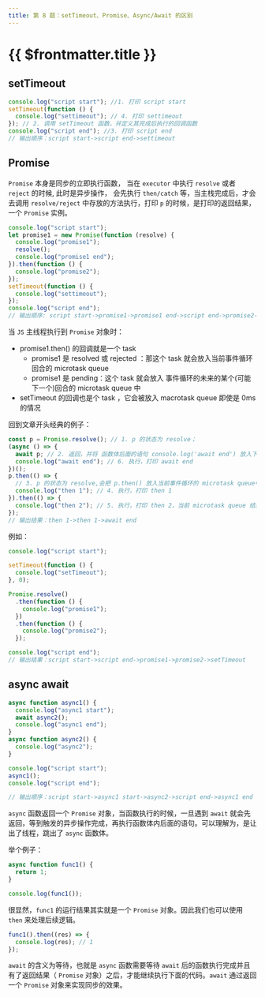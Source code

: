 ```yaml
---
title: 第 8 题：setTimeout、Promise、Async/Await 的区别
---
```


# {{ $frontmatter.title }}

## setTimeout

```js
console.log("script start"); //1. 打印 script start
setTimeout(function () {
  console.log("settimeout"); // 4. 打印 settimeout
}); // 2. 调用 setTimeout 函数，并定义其完成后执行的回调函数
console.log("script end"); //3. 打印 script end
// 输出顺序：script start->script end->settimeout
```

## Promise

`Promise` 本身是同步的立即执行函数， 当在 `executor` 中执行 `resolve` 或者 `reject` 的时候, 此时是异步操作， 会先执行 `then/catch` 等，当主栈完成后，才会去调用 `resolve/reject` 中存放的方法执行，打印 `p` 的时候，是打印的返回结果，一个 `Promise` 实例。

```js
console.log("script start");
let promise1 = new Promise(function (resolve) {
  console.log("promise1");
  resolve();
  console.log("promise1 end");
}).then(function () {
  console.log("promise2");
});
setTimeout(function () {
  console.log("settimeout");
});
console.log("script end");
// 输出顺序: script start->promise1->promise1 end->script end->promise2->settimeout
```

当 `JS` 主线程执行到 `Promise` 对象时：

- promise1.then() 的回调就是一个 task
  - promise1 是 resolved 或 rejected ：那这个 task 就会放入当前事件循环回合的 microtask queue
  - promise1 是 pending：这个 task 就会放入 事件循环的未来的某个(可能下一个)回合的 microtask queue 中
- setTimeout 的回调也是个 task ，它会被放入 macrotask queue 即使是 0ms 的情况

回到文章开头经典的例子：

```js
const p = Promise.resolve(); // 1. p 的状态为 resolve；
(async () => {
  await p; // 2. 返回，并将 函数体后面的语句 console.log('await end') 放入下一个事件循环的 microtask queue 中
  console.log("await end"); // 6. 执行，打印 await end
})();
p.then(() => {
  // 3. p 的状态为 resolve,会把 p.then() 放入当前事件循环的 microtask queue中。
  console.log("then 1"); // 4. 执行，打印 then 1
}).then(() => {
  console.log("then 2"); // 5. 执行，打印 then 2，当前 microtask queue 结束，运行下一个 microtask queue
});
// 输出结果：then 1->then 1->await end
```

例如：

```js
console.log("script start");

setTimeout(function () {
  console.log("setTimeout");
}, 0);

Promise.resolve()
  .then(function () {
    console.log("promise1");
  })
  .then(function () {
    console.log("promise2");
  });

console.log("script end");
// 输出结果：script start->script end->promise1->promise2->setTimeout
```

## async await

```js
async function async1() {
  console.log("async1 start");
  await async2();
  console.log("async1 end");
}
async function async2() {
  console.log("async2");
}

console.log("script start");
async1();
console.log("script end");

// 输出顺序：script start->async1 start->async2->script end->async1 end
```

`async` 函数返回一个 `Promise` 对象，当函数执行的时候，一旦遇到 `await` 就会先返回，等到触发的异步操作完成，再执行函数体内后面的语句。可以理解为，是让出了线程，跳出了 `async` 函数体。

举个例子：

```js
async function func1() {
  return 1;
}

console.log(func1());
```

很显然，`func1` 的运行结果其实就是一个 `Promise` 对象。因此我们也可以使用 `then` 来处理后续逻辑。

```js
func1().then((res) => {
  console.log(res); // 1
});
```

`await` 的含义为等待，也就是 `async` 函数需要等待 `await` 后的函数执行完成并且有了返回结果（ `Promise` 对象）之后，才能继续执行下面的代码。`await` 通过返回一个 `Promise` 对象来实现同步的效果。
